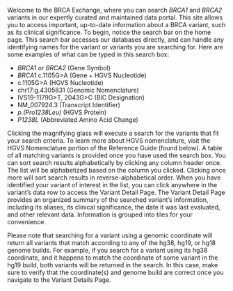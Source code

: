 Welcome to the BRCA Exchange, where you can search _BRCA1_ and _BRCA2_ variants in our expertly curated and maintained data portal. This site allows you to access important, up-to-date information about a BRCA variant, such as its clinical significance.
To begin, notice the search bar on the home page. This search bar accesses our databases directly, and can handle any identifying names for the variant or variants you are searching for. Here are some examples of what can be typed in this search box:

* _BRCA1_ or _BRCA2_ \(Gene Symbol\)
* _BRCA1_ c.1105G&gt;A \(Gene + HGVS Nucleotide\)
* c.1105G&gt;A \(HGVS Nucleotide\)
* chr17:g.4305831 \(Genomic Nomenclature\)
* IVS19-1179G&gt;T, 2043G&gt;C \(BIC Designation\)
* NM\_007924.3 \(Transcript Identifier\)
* _p.\(Pro1238Leu\)_ \(HGVS Protein\)
* _P1238L_ \(Abbreviated Amino Acid Change\)

Clicking the magnifying glass will execute a search for the variants that fit your search criteria. To learn more about HGVS nomenclature, visit the HGVS Nomenclature portion of the Reference Guide \(found below\). A table of all matching variants is provided once you have used the search box. You can sort search results alphabetically by clicking any column header once. The list will be alphabetized based on the column you clicked. Clicking once more will sort search results in reverse-alphabetical order.
When you have identified your variant of interest in the list, you can click anywhere in the variant’s data row to access the Variant Detail Page. The Variant Detail Page provides an organized summary of the searched variant’s information, including its aliases, its clinical significance, the date it was last evaluated, and other relevant data. Information is grouped into tiles for your convenience.

Please note that searching for a variant using a genomic coordinate will return all variants that match according to any of the hg38, hg19, or hg18 genome builds. For example, if you search for a variant using its hg38 coordinate, and it happens to match the coordinate of some variant  in the hg19 build, both variants will be returned in the search. In this case, make sure to verify that the coordinate\(s\) and genome build are correct once you navigate to the Variant Details Page.


